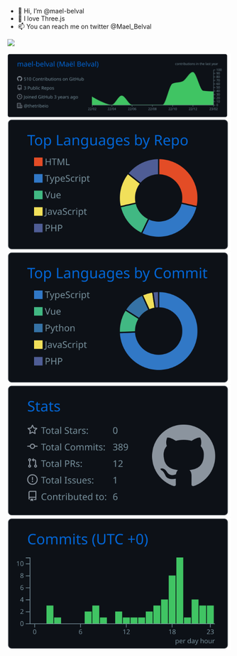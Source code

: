 - 👋 Hi, I’m @mael-belval
- 🌱 I love Three.js
- 📫 You can reach me on twitter @Mael_Belval

![](https://crd.so/i/mael-belval?dark&removeLink)

![](https://raw.githubusercontent.com/mael-belval/mael-belval/main/profile-summary-card-output/github_dark/0-profile-details.svg)
![](https://raw.githubusercontent.com/mael-belval/mael-belval/main/profile-summary-card-output/github_dark/1-repos-per-language.svg)
![](https://raw.githubusercontent.com/mael-belval/mael-belval/main/profile-summary-card-output/github_dark/2-most-commit-language.svg)
![](https://raw.githubusercontent.com/mael-belval/mael-belval/main/profile-summary-card-output/github_dark/3-stats.svg)
![](https://raw.githubusercontent.com/mael-belval/mael-belval/main/profile-summary-card-output/github_dark/4-productive-time.svg)

<!---
mael-belval/mael-belval is a ✨ special ✨ repository because its `README.md` (this file) appears on your GitHub profile.
You can click the Preview link to take a look at your changes.
--->
